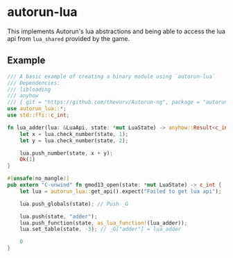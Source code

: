 # autorun-lua

This implements Autorun's lua abstractions and being able to access the lua api from `lua_shared` provided by the game.

## Example

```rust
/// A basic example of creating a binary module using `autorun-lua`
/// Dependencies:
/// libloading
/// anyhow
/// { git = "https://github.com/thevurv/Autorun-ng", package = "autorun-lua" }
use autorun_lua::*;
use std::ffi::c_int;

fn lua_adder(lua: &LuaApi, state: *mut LuaState) -> anyhow::Result<c_int> {
	let x = lua.check_number(state, 1);
	let y = lua.check_number(state, 2);

	lua.push_number(state, x + y);
	Ok(1)
}

#[unsafe(no_mangle)]
pub extern "C-unwind" fn gmod13_open(state: *mut LuaState) -> c_int {
	let lua = autorun_lua::get_api().expect("Failed to get lua api");

	lua.push_globals(state); // Push _G

	lua.push(state, "adder");
	lua.push_function(state, as_lua_function!(lua_adder));
	lua.set_table(state, -3); // _G["adder"] = lua_adder

	0
}
```

